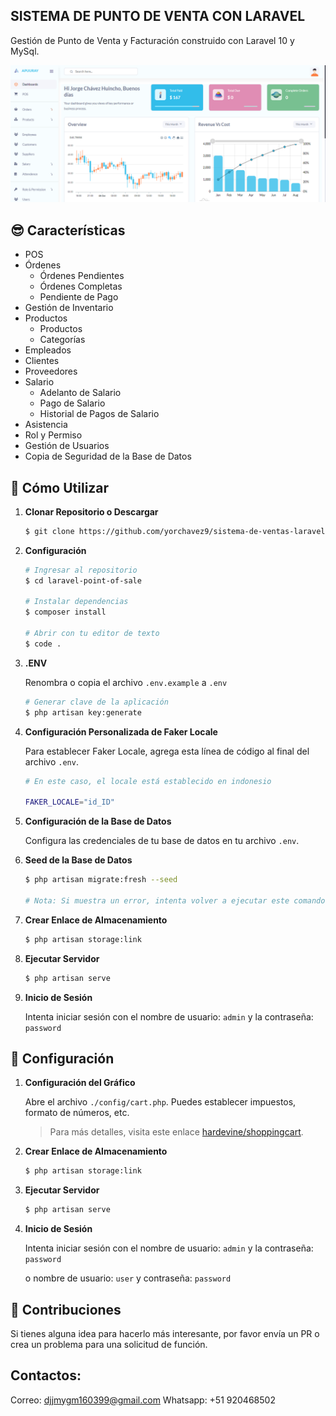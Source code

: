 ## SISTEMA DE PUNTO DE VENTA CON LARAVEL

Gestión de Punto de Venta y Facturación construido con Laravel 10 y MySql.

![Inicio](capturas/01.png)

## 😎 Características
- POS
- Órdenes
  - Órdenes Pendientes
  - Órdenes Completas
  - Pendiente de Pago
- Gestión de Inventario
- Productos
  - Productos
  - Categorías
- Empleados
- Clientes
- Proveedores
- Salario
  - Adelanto de Salario
  - Pago de Salario
  - Historial de Pagos de Salario
- Asistencia
- Rol y Permiso
- Gestión de Usuarios
- Copia de Seguridad de la Base de Datos

## 🚀 Cómo Utilizar

1. **Clonar Repositorio o Descargar**

    ```bash
    $ git clone https://github.com/yorchavez9/sistema-de-ventas-laravel.git
    ```

2. **Configuración**
    ```bash
    # Ingresar al repositorio
    $ cd laravel-point-of-sale

    # Instalar dependencias
    $ composer install

    # Abrir con tu editor de texto
    $ code .
    ```

3. **.ENV**

    Renombra o copia el archivo `.env.example` a `.env`
    ```bash
    # Generar clave de la aplicación
    $ php artisan key:generate
    ```

4. **Configuración Personalizada de Faker Locale**

    Para establecer Faker Locale, agrega esta línea de código al final del archivo `.env`.
    ```bash
    # En este caso, el locale está establecido en indonesio

    FAKER_LOCALE="id_ID"
    ```

5. **Configuración de la Base de Datos**

    Configura las credenciales de tu base de datos en tu archivo `.env`.

6. **Seed de la Base de Datos**
    ```bash
    $ php artisan migrate:fresh --seed

    # Nota: Si muestra un error, intenta volver a ejecutar este comando.
    ```

7. **Crear Enlace de Almacenamiento**

    ```bash
    $ php artisan storage:link
    ```

8. **Ejecutar Servidor**

    ```bash
    $ php artisan serve
    ```

9. **Inicio de Sesión**

    Intenta iniciar sesión con el nombre de usuario: `admin` y la contraseña: `password`

## 🚀 Configuración
1. **Configuración del Gráfico**

    Abre el archivo `./config/cart.php`. Puedes establecer impuestos, formato de números, etc.
    > Para más detalles, visita este enlace [hardevine/shoppingcart](https://packagist.org/packages/hardevine/shoppingcart).

2. **Crear Enlace de Almacenamiento**

    ```bash
    $ php artisan storage:link
    ```

3. **Ejecutar Servidor**

    ```bash
    $ php artisan serve
    ```

4. **Inicio de Sesión**

    Intenta iniciar sesión con el nombre de usuario: `admin` y la contraseña: `password`

    o nombre de usuario: `user` y contraseña: `password`

## 📝 Contribuciones

Si tienes alguna idea para hacerlo más interesante, por favor envía un PR o crea un problema para una solicitud de función.

## Contactos:
Correo: djjmygm160399@gmail.com
Whatsapp: +51 920468502